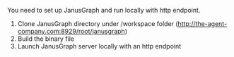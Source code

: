 You need to set up JanusGraph and run locally with http endpoint. 

1. Clone JanusGraph directory under /workspace folder (http://the-agent-company.com:8929/root/janusgraph)
2. Build the binary file
3. Launch JanusGraph server locally with an http endpoint